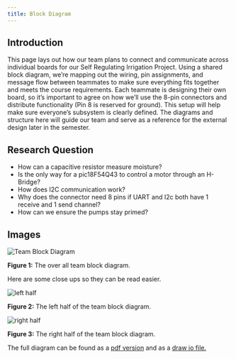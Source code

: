 ```yaml
---
title: Block Diagram
---
```


## Introduction

This page lays out how our team plans to connect and communicate across individual boards for our Self Regulating Irrigation Project. Using a shared block diagram, we’re mapping out the wiring, pin assignments, and message flow between teammates to make sure everything fits together and meets the course requirements.
Each teammate is designing their own board, so it’s important to agree on how we’ll use the 8-pin connectors and distribute functionality (Pin 8 is reserved for ground). This setup will help make sure everyone’s subsystem is clearly defined. The diagrams and structure here will guide our team and serve as a reference for the external design later in the semester.

## Research Question

* How can a capacitive resistor measure moisture?
* Is the only way for a pic18F54Q43 to control a motor through an H-Bridge?
* How does I2C communication work?
* Why does the connector need 8 pins if UART and I2c both have 1 receive and 1 send channel?
* How can we ensure the pumps stay primed?

## Images

![Team Block Diagram](image/Team102BlockDiagram.png)

**Figure 1:** The over all team block diagram.

Here are some close ups so they can be read easier.

![left half](image/leftHalfTeamBlockDiagram.png)

**Figure 2:** The left half of the team block diagram.

![right half](image/rightHalfTeamBlockDiagram.png)

**Figure 3:** The right half of the team block diagram.

<!-- ADD DRAW.IO FILE INSTEAD OF LINK ALSO ADD PDF AND FIX THESE IMAGES-->
The full diagram can be found as a [pdf version](image/TeamBlockDiagram.pdf) and as a [draw io file.](image/EGR304TeamBlockDiagram.drawio)

<!--
![dead bug circuit](Image01.jpg){style width:"350" height:"300;"}
**Figure 2:** Early PCB working design

![showcase](ImageShowcase.png)
**Figure 3:** Innovation Showcase Spring '25, where the products were a STEM-themed display that demonstrates a single scientific/engineering concept with the intended user of K-12 students interested in learning about science, technology, engineering, or math.

## Results

1. Numbered Point 1
1. Numbered Point 2
1. Numbered Point 3

## Conclusions and Future Work

## External Links

[example link to idealab](https://idealab.asu.edu)

## Results

1. Numbered Point 1
1. Numbered Point 2
1. Numbered Point 3

## Conclusions and Future Work

## External Links

[example link to idealab](https://idealab.asu.edu)

## References
-->
